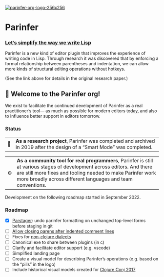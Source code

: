 
[![parinfer-org-logo-256x256][logo-img]][logo-repo]

[logo-img]: https://user-images.githubusercontent.com/71587/191460276-ca711cbb-7d71-41a6-949b-8201ff32e896.png
[logo-repo]: https://github.com/parinfer/parinfer-logo

# Parinfer

### [Let’s simplify the way we write Lisp](https://shaunlebron.github.io/parinfer/)

Parinfer is a new kind of editor plugin that improves the experience of writing code in Lisp.  Through research it was discovered that by enforcing a formal relationship between parentheses and indentation, we can allow more kinds of structural editing operations without hotkeys.

(See the link above for details in the original research paper.)

## 👋 Welcome to the Parinfer org!

We exist to facilitate the continued development of Parinfer as a real practitioner’s tool— as much as possible for modern editors today, and also to influence better support in editors tomorrow.

### Status

<table>
<tr>
<td>🔬</td>
<td><b>As a research project</b>, Parinfer was completed and archived in 2019 after the design of a “Smart Mode” was completed.</td>
</tr>
</table>

<table>
<tr>
<td>⚙️</td>
<td><b>As a community tool for real programmers</b>, Parinfer is still at various stages of development across editors.  And there are still more fixes and tooling needed to make Parinfer work more broadly across different languages and team conventions.
</table>

Development on the following roadmap started in September 2022.

### Roadmap

- [x] [Parstager]: undo parinfer formatting on unchanged top-level forms before staging in git
- [ ] [Allow closing parens after indented comment lines](https://github.com/parinfer/parinfer.js/issues/92#issuecomment-2334830694)
- [ ] Fixes for [non-clojure dialects](https://github.com/parinfer/parinfer.js/issues/209)
- [ ] Canonical exe to share between plugins (in c)
- [ ] Clarify and facilitate editor support (e.g. vscode)
- [ ] Simplified landing page
- [ ] Create a visual model for describing Parinfer’s operations (e.g. based on the “pills” in the logo)
- [ ] Include historical visual models created for [Clojure Conj 2017](https://youtu.be/K0Tsa3smr1w?t=144)

[Parstager]:https://github.com/parinfer/parstager
